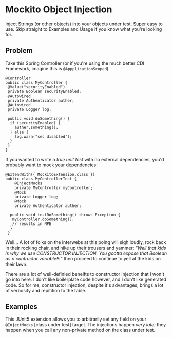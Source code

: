 # Mockito Object Injection

Inject Strings (or other objects) into your objects under test. Super easy to use. Skip straight to Examples and Usage if you know what you're looking for.

## Problem

Take this Spring Controller (or if you're using the much better CDI Framework, imagine this is `@AppplicationScoped`)

```
@Controller
public class MyController {
 @Value("securityEnabled")
 private Boolean securityEnabled;
 @Autowired
 private Authenticator auther;
 @Autowired
 private Logger log;

 public void doSomething() {
  if (securityEnabled) {
    auther.something();
  } else {
    log.warn("sec disabled");
  }
 }
}
```

If you wanted to write a _true unit test_ with no external dependencies, you'd probably want to mock your dependencies:

```
@ExtendWith({ MockitoExtension.class })
public class MyControllerTest {
	@InjectMocks
	private MyController myController;
	@Mock
	private Logger log;
	@Mock
	private Authenticator auther;
  
  public void testDoSomething() throws Exception {
   myController.doSomething();
   // results in NPE
  }
 }
```

Well... A lot of folks on the interwebs at this poing will sigh loudly, rock back in their rocking chair, and hike up their trousers and yammer: _"Well that kids is why we use CONSTRUCTOR INJECTION. You gootta expose that Boolean as a contructor variable!!!"_ then proceed to continue to yell at the kids on their lawn.

There are a lot of well-definied beneifts to constructor injection that I won't go into here. I don't like boilerplate code however, and I don't like generated code. So for me, constructor injection, despite it's advantages, brings a lot of verbosity and repitition to the table.

## Examples

This JUnit5 extension allows you to arbitrarily set any field on your `@InjectMocks` [class under test] target. The injections happen _very late_; they happen when you call any non-private method on the class under test.



